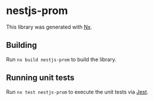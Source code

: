 # nestjs-prom

This library was generated with [Nx](https://nx.dev).

## Building

Run `nx build nestjs-prom` to build the library.

## Running unit tests

Run `nx test nestjs-prom` to execute the unit tests via [Jest](https://jestjs.io).
